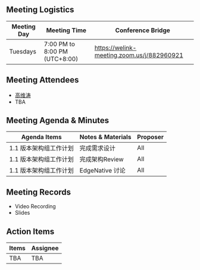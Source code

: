 ## Meeting Logistics

| Meeting Day  |  Meeting Time  | Conference Bridge  |
|---|---|---|
| Tuesdays  | 7:00 PM to 8:00 PM (UTC+8:00)   |  https://welink-meeting.zoom.us/j/882960921  |


## Meeting Attendees
- [高维涛](https://gitee.com/Gao_Victor)
- TBA

## Meeting Agenda & Minutes
|  Agenda Items  |  Notes & Materials   |  Proposer |
|---|---|---|
|  1.1 版本架构组工作计划 | 完成需求设计 | All |
|  1.1 版本架构组工作计划 | 完成架构Review | All |
|  1.1 版本架构组工作计划 | EdgeNative 讨论 | All |


## Meeting Records
- Video Recording
- Slides


## Action Items
|  Items | Assignee   |
|---|---|
| TBA  | TBA|TBA



